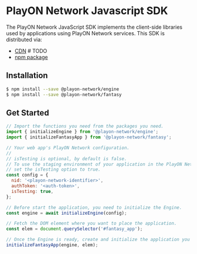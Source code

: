 # PlayON Network Javascript SDK

The PlayON Network JavaScript SDK implements the client-side libraries used by
applications using PlayON Network services. This SDK is distributed via:

- [CDN]() # TODO
- [npm package](https://www.npmjs.com/org/playon-network?activeTab=packages)

## Installation

```bash
$ npm install --save @playon-network/engine
$ npm install --save @playon-network/fantasy
```

## Get Started

```js
// Import the functions you need from the packages you need.
import { initializeEngine } from '@playon-network/engine';
import { initializeFantasyApp } from '@playon-network/fantasy';

// Your web app's PlayON Network configuration.
//
// isTesting is optional, by default is false.
// To use the staging environment of your application in the PlayON Network,
// set the isTesting option to true.
const config = {
  nid: '<playon-network-identifier>',
  authToken: '<auth-token>',
  isTesting: true,
};

// Before start the application, you need to initialize the Engine.
const engine = await initializeEngine(config);

// Fetch the DOM element where you want to place the application.
const elem = document.querySelector('#fantasy_app');

// Once the Engine is ready, create and initialize the application you want to use.
initializeFantasyApp(engine, elem);
```
